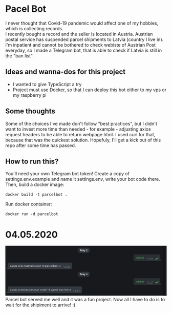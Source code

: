 # Pacel Bot
I never thought that Covid-19 pandemic would affect one of my hobbies, which is collecting records.  
I recently bought a record and the seller is located in Austria. Austrian postal service has suspended parcel shipments to Latvia (country I live in).  
I'm inpatient and cannot be bothered to check webiste of Austrian Post everyday, so I made a Telegram bot, that is able to check if Latvia is still in the "ban list".

## Ideas and wanna-dos for this project
* I wanted to give TypeScript a try
* Project must use Docker, so that I can deploy this bot either to my vps or my raspberry pi

## Some thoughts
Some of the choices I've made don't follow "best practices", but I didn't want to invest more time than needed - for example - adjusting axios request headers to be able to return webpage html. I used curl for that, because that was the quickest solution. Hopefuly, I'll get a kick out of this repo after some time has passed.

## How to run this?
You'll need your own Telegram bot token! 
Create a copy of settings.env.example and name it settings.env, write your bot code there. Then, build a docker image:
```
docker build -t parcelbot .
```
Run docker container:
```
docker run -d parcelbot
```

# 04.05.2020
![Parcel Bot in action](thanks.png)
Parcel bot served me well and it was a fun project. Now all I have to do is to wait for the shipiment to arrive! :)